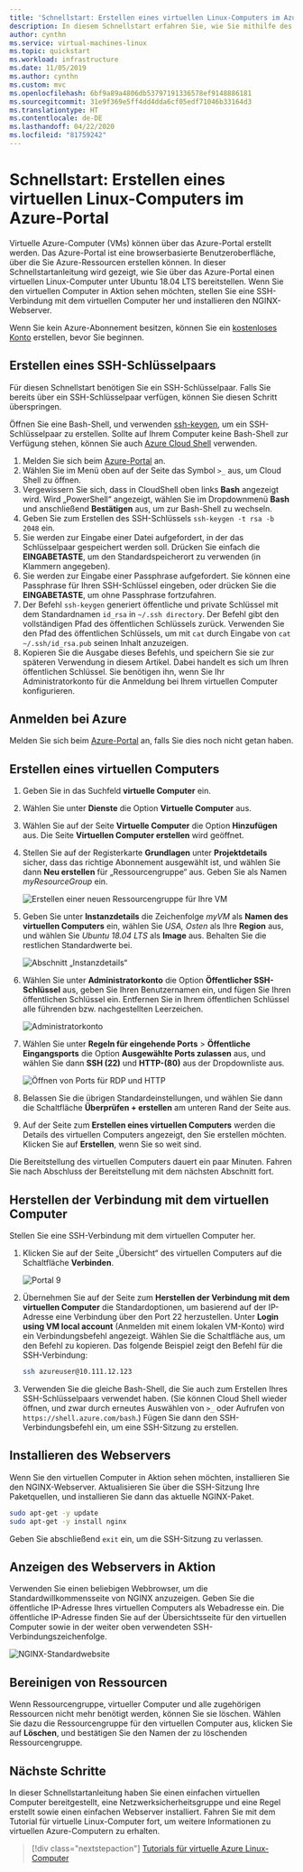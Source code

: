 ```yaml
---
title: 'Schnellstart: Erstellen eines virtuellen Linux-Computers im Azure-Portal'
description: In diesem Schnellstart erfahren Sie, wie Sie mithilfe des Azure-Portals einen virtuellen Linux-Computer erstellen.
author: cynthn
ms.service: virtual-machines-linux
ms.topic: quickstart
ms.workload: infrastructure
ms.date: 11/05/2019
ms.author: cynthn
ms.custom: mvc
ms.openlocfilehash: 6bf9a89a4806db53797191336578ef9148886181
ms.sourcegitcommit: 31e9f369e5ff4dd4dda6cf05edf71046b33164d3
ms.translationtype: HT
ms.contentlocale: de-DE
ms.lasthandoff: 04/22/2020
ms.locfileid: "81759242"
---
```

# <a name="quickstart-create-a-linux-virtual-machine-in-the-azure-portal"></a>Schnellstart: Erstellen eines virtuellen Linux-Computers im Azure-Portal

Virtuelle Azure-Computer (VMs) können über das Azure-Portal erstellt werden. Das Azure-Portal ist eine browserbasierte Benutzeroberfläche, über die Sie Azure-Ressourcen erstellen können. In dieser Schnellstartanleitung wird gezeigt, wie Sie über das Azure-Portal einen virtuellen Linux-Computer unter Ubuntu 18.04 LTS bereitstellen. Wenn Sie den virtuellen Computer in Aktion sehen möchten, stellen Sie eine SSH-Verbindung mit dem virtuellen Computer her und installieren den NGINX-Webserver.

Wenn Sie kein Azure-Abonnement besitzen, können Sie ein [kostenloses Konto](https://azure.microsoft.com/free/?WT.mc_id=A261C142F) erstellen, bevor Sie beginnen.

## <a name="create-ssh-key-pair"></a>Erstellen eines SSH-Schlüsselpaars

Für diesen Schnellstart benötigen Sie ein SSH-Schlüsselpaar. Falls Sie bereits über ein SSH-Schlüsselpaar verfügen, können Sie diesen Schritt überspringen.

Öffnen Sie eine Bash-Shell, und verwenden [ssh-keygen](https://www.ssh.com/ssh/keygen/), um ein SSH-Schlüsselpaar zu erstellen. Sollte auf Ihrem Computer keine Bash-Shell zur Verfügung stehen, können Sie auch [Azure Cloud Shell](https://shell.azure.com/bash) verwenden.


1. Melden Sie sich beim [Azure-Portal](https://portal.azure.com) an.
1. Wählen Sie im Menü oben auf der Seite das Symbol `>_` aus, um Cloud Shell zu öffnen.
1. Vergewissern Sie sich, dass in CloudShell oben links **Bash** angezeigt wird. Wird „PowerShell“ angezeigt, wählen Sie im Dropdownmenü **Bash** und anschließend **Bestätigen** aus, um zur Bash-Shell zu wechseln.
1. Geben Sie zum Erstellen des SSH-Schlüssels `ssh-keygen -t rsa -b 2048` ein. 
1. Sie werden zur Eingabe einer Datei aufgefordert, in der das Schlüsselpaar gespeichert werden soll. Drücken Sie einfach die **EINGABETASTE**, um den Standardspeicherort zu verwenden (in Klammern angegeben). 
1. Sie werden zur Eingabe einer Passphrase aufgefordert. Sie können eine Passphrase für Ihren SSH-Schlüssel eingeben, oder drücken Sie die **EINGABETASTE**, um ohne Passphrase fortzufahren.
1. Der Befehl `ssh-keygen` generiert öffentliche und private Schlüssel mit dem Standardnamen `id_rsa` in `~/.ssh directory`. Der Befehl gibt den vollständigen Pfad des öffentlichen Schlüssels zurück. Verwenden Sie den Pfad des öffentlichen Schlüssels, um mit `cat` durch Eingabe von `cat ~/.ssh/id_rsa.pub` seinen Inhalt anzuzeigen.
1. Kopieren Sie die Ausgabe dieses Befehls, und speichern Sie sie zur späteren Verwendung in diesem Artikel. Dabei handelt es sich um Ihren öffentlichen Schlüssel. Sie benötigen ihn, wenn Sie Ihr Administratorkonto für die Anmeldung bei Ihrem virtuellen Computer konfigurieren.

## <a name="sign-in-to-azure"></a>Anmelden bei Azure

Melden Sie sich beim [Azure-Portal](https://portal.azure.com) an, falls Sie dies noch nicht getan haben.

## <a name="create-virtual-machine"></a>Erstellen eines virtuellen Computers

1. Geben Sie in das Suchfeld **virtuelle Computer** ein.
1. Wählen Sie unter **Dienste** die Option **Virtuelle Computer** aus.
1. Wählen Sie auf der Seite **Virtuelle Computer** die Option **Hinzufügen** aus. Die Seite **Virtuellen Computer erstellen** wird geöffnet.
1. Stellen Sie auf der Registerkarte **Grundlagen** unter **Projektdetails** sicher, dass das richtige Abonnement ausgewählt ist, und wählen Sie dann **Neu erstellen** für „Ressourcengruppe“ aus. Geben Sie als Namen *myResourceGroup* ein. 

    ![Erstellen einer neuen Ressourcengruppe für Ihre VM](./media/quick-create-portal/project-details.png)

1. Geben Sie unter **Instanzdetails** die Zeichenfolge *myVM* als **Namen des virtuellen Computers** ein, wählen Sie *USA, Osten* als Ihre **Region** aus, und wählen Sie *Ubuntu 18.04 LTS* als **Image** aus. Behalten Sie die restlichen Standardwerte bei.

    ![Abschnitt „Instanzdetails“](./media/quick-create-portal/instance-details.png)

1. Wählen Sie unter **Administratorkonto** die Option **Öffentlicher SSH-Schlüssel** aus, geben Sie Ihren Benutzernamen ein, und fügen Sie Ihren öffentlichen Schlüssel ein. Entfernen Sie in Ihrem öffentlichen Schlüssel alle führenden bzw. nachgestellten Leerzeichen.

    ![Administratorkonto](./media/quick-create-portal/administrator-account.png)

1. Wählen Sie unter **Regeln für eingehende Ports** > **Öffentliche Eingangsports** die Option **Ausgewählte Ports zulassen** aus, und wählen Sie dann **SSH (22)** und **HTTP-(80)** aus der Dropdownliste aus. 

    ![Öffnen von Ports für RDP und HTTP](./media/quick-create-portal/inbound-port-rules.png)

1. Belassen Sie die übrigen Standardeinstellungen, und wählen Sie dann die Schaltfläche **Überprüfen + erstellen** am unteren Rand der Seite aus.

1. Auf der Seite zum **Erstellen eines virtuellen Computers** werden die Details des virtuellen Computers angezeigt, den Sie erstellen möchten. Klicken Sie auf **Erstellen**, wenn Sie so weit sind.

Die Bereitstellung des virtuellen Computers dauert ein paar Minuten. Fahren Sie nach Abschluss der Bereitstellung mit dem nächsten Abschnitt fort.

    
## <a name="connect-to-virtual-machine"></a>Herstellen der Verbindung mit dem virtuellen Computer

Stellen Sie eine SSH-Verbindung mit dem virtuellen Computer her.

1. Klicken Sie auf der Seite „Übersicht“ des virtuellen Computers auf die Schaltfläche **Verbinden**. 

    ![Portal 9](./media/quick-create-portal/portal-quick-start-9.png)

2. Übernehmen Sie auf der Seite zum **Herstellen der Verbindung mit dem virtuellen Computer** die Standardoptionen, um basierend auf der IP-Adresse eine Verbindung über den Port 22 herzustellen. Unter **Login using VM local account** (Anmelden mit einem lokalen VM-Konto) wird ein Verbindungsbefehl angezeigt. Wählen Sie die Schaltfläche aus, um den Befehl zu kopieren. Das folgende Beispiel zeigt den Befehl für die SSH-Verbindung:

    ```bash
    ssh azureuser@10.111.12.123
    ```

3. Verwenden Sie die gleiche Bash-Shell, die Sie auch zum Erstellen Ihres SSH-Schlüsselpaars verwendet haben. (Sie können Cloud Shell wieder öffnen, und zwar durch erneutes Auswählen von `>_` oder Aufrufen von `https://shell.azure.com/bash`.) Fügen Sie dann den SSH-Verbindungsbefehl ein, um eine SSH-Sitzung zu erstellen.

## <a name="install-web-server"></a>Installieren des Webservers

Wenn Sie den virtuellen Computer in Aktion sehen möchten, installieren Sie den NGINX-Webserver. Aktualisieren Sie über die SSH-Sitzung Ihre Paketquellen, und installieren Sie dann das aktuelle NGINX-Paket.

```bash
sudo apt-get -y update
sudo apt-get -y install nginx
```

Geben Sie abschließend `exit` ein, um die SSH-Sitzung zu verlassen.


## <a name="view-the-web-server-in-action"></a>Anzeigen des Webservers in Aktion

Verwenden Sie einen beliebigen Webbrowser, um die Standardwillkommensseite von NGINX anzuzeigen. Geben Sie die öffentliche IP-Adresse Ihres virtuellen Computers als Webadresse ein. Die öffentliche IP-Adresse finden Sie auf der Übersichtsseite für den virtuellen Computer sowie in der weiter oben verwendeten SSH-Verbindungszeichenfolge.

![NGINX-Standardwebsite](./media/quick-create-portal/nginx.png)

## <a name="clean-up-resources"></a>Bereinigen von Ressourcen

Wenn Ressourcengruppe, virtueller Computer und alle zugehörigen Ressourcen nicht mehr benötigt werden, können Sie sie löschen. Wählen Sie dazu die Ressourcengruppe für den virtuellen Computer aus, klicken Sie auf **Löschen**, und bestätigen Sie den Namen der zu löschenden Ressourcengruppe.

## <a name="next-steps"></a>Nächste Schritte

In dieser Schnellstartanleitung haben Sie einen einfachen virtuellen Computer bereitgestellt, eine Netzwerksicherheitsgruppe und eine Regel erstellt sowie einen einfachen Webserver installiert. Fahren Sie mit dem Tutorial für virtuelle Linux-Computer fort, um weitere Informationen zu virtuellen Azure-Computern zu erhalten.

> [!div class="nextstepaction"]
> [Tutorials für virtuelle Azure Linux-Computer](./tutorial-manage-vm.md)
